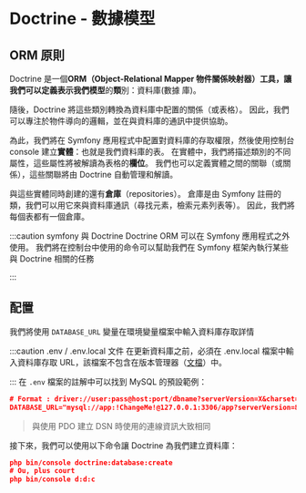 # Doctrine - 數據模型

## ORM 原則

Doctrine 是一個**ORM（Object-Relational Mapper 物件關係映射器）**工具，讓我們可以定義表示我們**模型**的**類**別：資料庫(數據
庫)。

隨後，Doctrine 將這些類別轉換為資料庫中配置的關係（或表格）。 因此，我們可以專注於物件導向的邏輯，並在與資料庫的通訊中提供協助。

為此，我們將在 Symfony 應用程式中配置對資料庫的存取權限，然後使用控制台 console 建立**實體**：也就是我們資料庫的表。 在實體中，我們將描述類別的不同屬性，這些屬性將被解讀為表格的**欄位**。 我們也可以定義實體之間的關聯（或關係），這些關聯將由 Doctrine 自動管理和解讀。

與這些實體同時創建的還有**倉庫**（repositories）。 倉庫是由 Symfony 註冊的類，我們可以用它來與資料庫通訊（尋找元素，檢索元素列表等）。 因此，我們將每個表都有一個倉庫。

:::caution symfony 與 Doctrine
Doctrine ORM 可以在 Symfony 應用程式之外使用。 我們將在控制台中使用的命令可以幫助我們在 Symfony 框架內執行某些與 Doctrine 相關的任務

:::

## 配置

我們將使用 `DATABASE_URL` 變量在環境變量檔案中輸入資料庫存取詳情

:::caution .env / .env.local 文件
在更新資料庫之前，必須在 .env.local 檔案中輸入資料庫存取 URL，該檔案不包含在版本管理器（[文檔](https://symfony.com/doc/5.4/doctrine.html#configuring-the-database)）中。

:::
在 `.env` 檔案的註解中可以找到 MySQL 的預設範例：

```json
# Format : driver://user:pass@host:port/dbname?serverVersion=X&charset=utf8mb4
DATABASE_URL="mysql://app:!ChangeMe!@127.0.0.1:3306/app?serverVersion=8&charset=utf8mb4"

```

> 與使用 PDO 建立 DSN 時使用的連線資訊大致相同

接下來，我們可以使用以下命令讓 Doctrine 為我們建立資料庫：

```json
php bin/console doctrine:database:create
# Ou, plus court
php bin/console d:d:c

```
